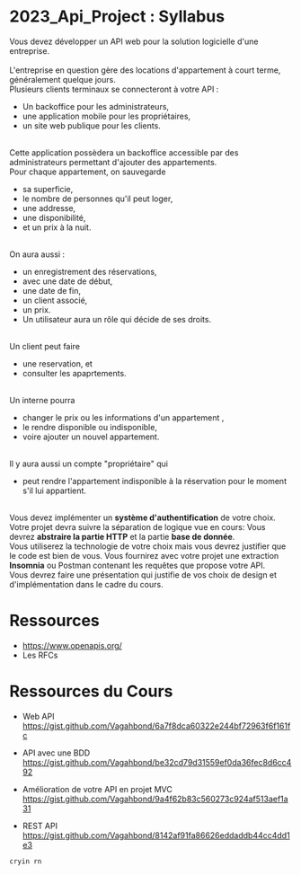 # 2023_Api_Project : Syllabus
Vous devez développer un API web pour la solution logicielle d'une entreprise.<br>
<br>L'entreprise en question gère des locations d'appartement à court terme, généralement quelque jours.<br>
Plusieurs clients terminaux se connecteront à votre API : 
- Un backoffice pour les administrateurs,
- une application mobile pour les propriétaires,
- un site web publique pour les clients.<br><br>

Cette application possèdera un backoffice accessible par des administrateurs permettant d'ajouter des
appartements. <br> Pour chaque appartement, on sauvegarde
- sa superficie,
- le nombre de personnes qu'il peut loger,
- une addresse,
- une disponibilité, 
- et un prix à la nuit.<br><br>

On aura aussi :
- un enregistrement des réservations,
- avec une date de début,
- une date de fin,
- un client associé,
- un prix.
- Un utilisateur aura un rôle qui décide de ses droits.<br><br>

Un client peut faire
- une reservation, et
- consulter les apaprtements.<br><br>

Un interne pourra
- changer le prix ou les informations d'un appartement ,
- le rendre disponible ou indisponible,
- voire ajouter un nouvel appartement.<br><br>

Il y aura aussi un compte "propriétaire" qui 
- peut rendre l'appartement indisponible à la réservation pour le moment s'il lui appartient.<br><br>

Vous devez implémenter un **système d'authentification** de votre choix.<br>
Votre projet devra suivre la séparation de logique vue en cours: Vous devrez **abstraire la partie HTTP** et
la partie **base de donnée**.<br>
Vous utiliserez la technologie de votre choix mais vous devrez justifier que le code est bien de vous.
Vous fournirez avec votre projet une extraction **Insomnia** ou Postman contenant les requêtes que propose
votre API.<br>
Vous devrez faire une présentation qui justifie de vos choix de design et d'implémentation dans le cadre
du cours.

# Ressources
- https://www.openapis.org/
- Les RFCs
  
# Ressources du Cours
- Web API
https://gist.github.com/Vagahbond/6a7f8dca60322e244bf72963f6f161fc

- API avec une BDD
https://gist.github.com/Vagahbond/be32cd79d31559ef0da36fec8d6cc492

- Amélioration de votre API en projet MVC
https://gist.github.com/Vagahbond/9a4f62b83c560273c924af513aef1a31

- REST API
https://gist.github.com/Vagahbond/8142af91fa86626eddaddb44cc4dd1e3

```bash
cryin rn
```
